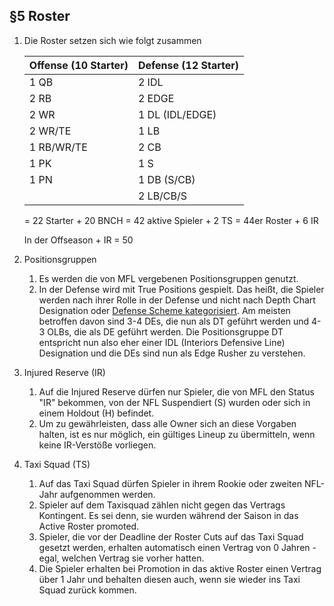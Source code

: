 ## §5 Roster

1. Die Roster setzen sich wie folgt zusammen

   | Offense (10 Starter) | Defense (12 Starter) |
   | -------------------- | -------------------- |
   | 1 QB                 | 2 IDL                |
   | 2 RB                 | 2 EDGE               |
   | 2 WR                 | 1 DL (IDL/EDGE)      |
   | 2 WR/TE              | 1 LB                 |
   | 1 RB/WR/TE           | 2 CB                 |
   | 1 PK                 | 1 S                  |
   | 1 PN                 | 1 DB (S/CB)          |
   |                      | 2 LB/CB/S            |

   = 22 Starter + 20 BNCH = 42 aktive Spieler + 2 TS
   = 44er Roster + 6 IR

   In der Offseason + IR = 50

2. Positionsgruppen

   1. Es werden die von MFL vergebenen Positionsgruppen genutzt.
   2. In der Defense wird mit True Positions gespielt. Das heißt, die Spieler werden nach ihrer Rolle in der Defense und nicht nach Depth Chart Designation oder [Defense Scheme kategorisiert](https://docs.google.com/document/d/1MlR_KyCao3Lu2Bp6rBlw76wkbELaysRGQl9Lq-PUbws/edit).
      Am meisten betroffen davon sind 3-4 DEs, die nun als DT geführt werden und 4-3 OLBs, die als DE geführt werden.
      Die Positionsgruppe DT entspricht nun also eher einer IDL (Interiors Defensive Line) Designation und die DEs sind nun als Edge Rusher zu verstehen.

3. Injured Reserve (IR)

   1. Auf die Injured Reserve dürfen nur Spieler, die von MFL den Status "IR" bekommen, von der NFL Suspendiert (S) wurden oder sich in einem Holdout (H) befindet.
   2. Um zu gewährleisten, dass alle Owner sich an diese Vorgaben halten, ist es nur möglich, ein gültiges Lineup zu übermitteln, wenn keine IR-Verstöße vorliegen.

4. Taxi Squad (TS)

   1. Auf das Taxi Squad dürfen Spieler in ihrem Rookie oder zweiten NFL-Jahr aufgenommen werden.
   2. Spieler auf dem Taxisquad zählen nicht gegen das Vertrags Kontingent. Es sei denn, sie wurden während der Saison in das Active Roster promoted.
   3. Spieler, die vor der Deadline der Roster Cuts auf das Taxi Squad gesetzt werden, erhalten automatisch einen Vertrag von 0 Jahren - egal, welchen Vertrag sie vorher hatten.
   4. Die Spieler erhalten bei Promotion in das aktive Roster einen Vertrag über 1 Jahr und behalten diesen auch, wenn sie wieder ins Taxi Squad zurück kommen.
